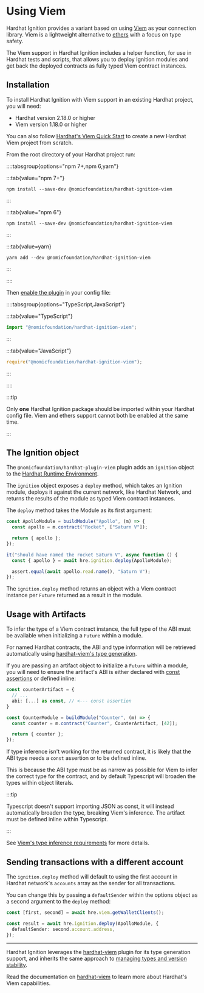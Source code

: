# Using Viem

Hardhat Ignition provides a variant based on using [Viem](https://viem.sh) as your connection library. Viem is a lightweight alternative to [ethers](https://docs.ethers.org) with a focus on type safety.

The Viem support in Hardhat Ignition includes a helper function, for use in Hardhat tests and scripts, that allows you to deploy Ignition modules and get back the deployed contracts as fully typed Viem contract instances.

## Installation

To install Hardhat Ignition with Viem support in an existing Hardhat project, you will need:

- Hardhat version 2.18.0 or higher
- Viem version 1.18.0 or higher

You can also follow [Hardhat's Viem Quick Start](../../../hardhat-runner/docs/advanced/using-viem#quick-start) to create a new Hardhat Viem project from scratch.

From the root directory of your Hardhat project run:

::::tabsgroup{options="npm 7+,npm 6,yarn"}

:::tab{value="npm 7+"}

```shell
npm install --save-dev @nomicfoundation/hardhat-ignition-viem
```

:::

:::tab{value="npm 6"}

```shell
npm install --save-dev @nomicfoundation/hardhat-ignition-viem
```

:::

:::tab{value=yarn}

```shell
yarn add --dev @nomicfoundation/hardhat-ignition-viem
```

:::

::::

Then [enable the plugin](../../../hardhat-runner/docs/guides/project-setup.md#plugins-and-dependencies) in your config file:

::::tabsgroup{options="TypeScript,JavaScript"}

:::tab{value="TypeScript"}

```typescript
import "@nomicfoundation/hardhat-ignition-viem";
```

:::

:::tab{value="JavaScript"}

```javascript
require("@nomicfoundation/hardhat-ignition-viem");
```

:::

::::

:::tip

Only **one** Hardhat Ignition package should be imported within your Hardhat config file. Viem and ethers support cannot both be enabled at the same time.

:::

## The Ignition object

The `@nomicfoundation/hardhat-plugin-viem` plugin adds an `ignition` object to the [Hardhat Runtime Environment](../../../hardhat-runner/docs/advanced/hardhat-runtime-environment.md).

The `ignition` object exposes a `deploy` method, which takes an Ignition module, deploys it against the current network, like Hardhat Network, and returns the results of the module as typed Viem contract instances.

The `deploy` method takes the Module as its first argument:

```typescript
const ApolloModule = buildModule("Apollo", (m) => {
  const apollo = m.contract("Rocket", ["Saturn V"]);

  return { apollo };
});

it("should have named the rocket Saturn V", async function () {
  const { apollo } = await hre.ignition.deploy(ApolloModule);

  assert.equal(await apollo.read.name(), "Saturn V");
});
```

The `ignition.deploy` method returns an object with a Viem contract instance per `Future` returned as a result in the module.

## Usage with Artifacts

To infer the type of a Viem contract instance, the full type of the ABI must be available when initializing a `Future` within a module.

For named Hardhat contracts, the ABI and type information will be retrieved automatically using [hardhat-viem's type generation](https://hardhat.org/hardhat-runner/docs/advanced/using-viem#contract-type-generation).

If you are passing an artifact object to initialize a `Future` within a module, you will need to ensure the artifact's ABI is either declared with [const assertions](https://www.typescriptlang.org/docs/handbook/release-notes/typescript-3-4.html#const-assertions) or defined inline:

```typescript
const counterArtifact = {
  // ...
  abi: [...] as const, // <--- const assertion
}

const CounterModule = buildModule("Counter", (m) => {
  const counter = m.contract("Counter", CounterArtifact, [42]);

  return { counter };
});
```

If type inference isn't working for the returned contract, it is likely that the ABI type needs a `const` assertion or to be defined inline.

This is because the ABI type must be as narrow as possible for Viem to infer the correct type for the contract, and by default Typescript will broaden the types within object literals.

:::tip

Typescript doesn't support importing JSON as const, it will instead automatically broaden the type, breaking Viem's inference. The artifact must be defined inline within Typescript.

:::

See [Viem's type inference requirements](https://viem.sh/docs/typescript.html#type-inference) for more details.

## Sending transactions with a different account

The `ignition.deploy` method will default to using the first account in Hardhat network's `accounts` array as the sender for all transactions.

You can change this by passing a `defaultSender` within the options object as a second argument to the `deploy` method:

```typescript
const [first, second] = await hre.viem.getWalletClients();

const result = await hre.ignition.deploy(ApolloModule, {
  defaultSender: second.account.address,
});
```

---

Hardhat Ignition leverages the [hardhat-viem](https://hardhat.org/hardhat-runner/plugins/nomicfoundation-hardhat-viem) plugin for its type generation support, and inherits the same approach to [managing types and version stability](https://hardhat.org/hardhat-runner/docs/advanced/using-viem#managing-types-and-version-stability).

Read the documentation on [hardhat-viem](https://hardhat.org/hardhat-runner/plugins/nomicfoundation-hardhat-viem) to learn more about Hardhat's Viem capabilities.
